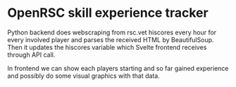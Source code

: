 # OpenRSC skill experience tracker

Python backend does webscraping from rsc.vet hiscores every hour for every involved player and parses the received HTML by BeautifulSoup. Then it updates the hiscores variable which Svelte frontend receives through API call.

In frontend we can show each players starting and so far gained experience and possibly do some visual graphics with that data.